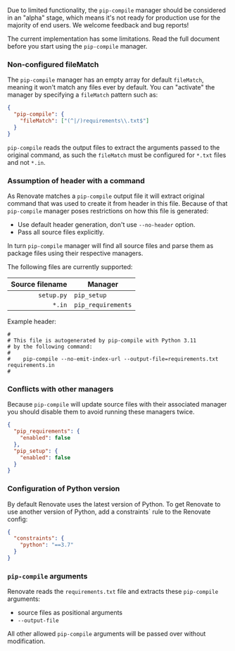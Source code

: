 Due to limited functionality, the `pip-compile` manager should be considered in an "alpha" stage, which means it's not ready for production use for the majority of end users.
We welcome feedback and bug reports!

The current implementation has some limitations.
Read the full document before you start using the `pip-compile` manager.

### Non-configured fileMatch

The `pip-compile` manager has an empty array for default `fileMatch`, meaning it won't match any files ever by default.
You can "activate" the manager by specifying a `fileMatch` pattern such as:

```json
{
  "pip-compile": {
    "fileMatch": ["(^|/)requirements\\.txt$"]
  }
}
```

`pip-compile` reads the output files to extract the arguments passed to the original command, as such the `fileMatch` must be configured for `*.txt` files and not `*.in`.

### Assumption of header with a command

As Renovate matches a `pip-compile` output file it will extract original command that was used to create it from header in this file.
Because of that `pip-compile` manager poses restrictions on how this file is generated:

- Use default header generation, don't use `--no-header` option.
- Pass all source files explicitly.

In turn `pip-compile` manager will find all source files and parse them as package files using their respective managers.

The following files are currently supported:

| Source filename  |            Manager |
| ---------------: | ------------------ |
|       `setup.py` |        `pip_setup` |
|           `*.in` | `pip_requirements` |

Example header:

```
#
# This file is autogenerated by pip-compile with Python 3.11
# by the following command:
#
#    pip-compile --no-emit-index-url --output-file=requirements.txt requirements.in
#
```

### Conflicts with other managers

Because `pip-compile` will update source files with their associated manager you should disable them to avoid running these managers twice.

```json
{
  "pip_requirements": {
    "enabled": false
  },
  "pip_setup": {
    "enabled": false
  }
}
```

### Configuration of Python version

By default Renovate uses the latest version of Python.
To get Renovate to use another version of Python, add a constraints` rule to the Renovate config:

```json
{
  "constraints": {
    "python": "==3.7"
  }
}
```

### `pip-compile` arguments

Renovate reads the `requirements.txt` file and extracts these `pip-compile` arguments:

- source files as positional arguments
- `--output-file`

All other allowed `pip-compile` arguments will be passed over without modification.
